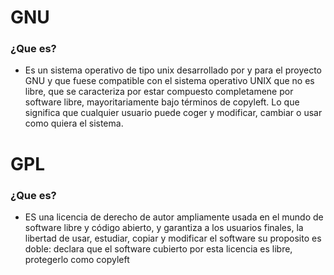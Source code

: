 # **GNU**
### **¿Que es?**
+ Es un sistema operativo de tipo unix desarrollado por y para el proyecto GNU y que fuese compatible con el sistema operativo UNIX que no es libre, que se caracteriza por estar compuesto completamene por software libre, mayoritariamente bajo términos de copyleft. Lo que significa que cualquier usuario puede coger y modificar, cambiar o usar como quiera el sistema.


# **GPL**
### **¿Que es?**
* ES una licencia de derecho de autor ampliamente usada en el mundo de software libre y código abierto, y garantiza a los usuarios finales, la libertad de usar, estudiar, copiar y modificar el software su proposito es doble: declara que el software cubierto por esta licencia es libre, protegerlo como copyleft
